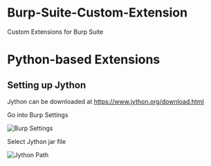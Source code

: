 # Burp-Suite-Custom-Extension
Custom Extensions for Burp Suite

# Python-based Extensions

## Setting up Jython
Jython can be downloaded at https://www.jython.org/download.html

Go into Burp Settings

![Burp Settings](https://github.com/TheSwagLord69/Burp-Suite-Custom-Extension/assets/18691441/f56c4927-efbb-4f52-bb0f-0dd4d493d753)

Select Jython jar file

![Jython Path](https://github.com/TheSwagLord69/Burp-Suite-Custom-Extension/assets/18691441/c7895d18-3b2c-4a5a-aab5-1fb1fa214203)
